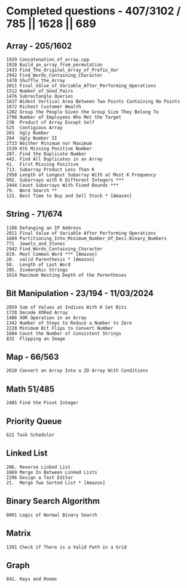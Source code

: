 # Completed questions - 407/3102 / 785 || 1628 || 689

## Array - 205/1602

    1929 Concatenation_of_array.cpp
    1920 Build_an_array_from_permutation
    2433 Find_The_Original_Array_of_Prefix_Xor
    2942 Find_Words_Containing_Character
    1470 Shuffle_the_Array
    2011 Final_Value_of_Variable_After_Performing_Operations
    1512 Number_of_Good_Pairs
    1476 Subrectangle Queries
    1637 Widest Vertical Area Between Two Points Containing No Points
    1672 Richest Customer Wealth
    1282 Group the People Given the Group Size They Belong To
    2798 Number of Employees Who Met the Target
    238  Product of Array Except Self
    525  Contigious Array
    263  Ugly Number
    264  Ugly Number II
    2733 Neither Minimum nor Maximum
    1539 Kth Missing Positive Number
    287. Find the Duplicate Number
    442. Find All Duplicates in an Array
    41.  First Missing Positive
    713. Subarray Product Less Than K
    2958 Length of Longest Subarray With at Most K Frequency
    992. Subarrays with K Different Integers ***
    2444 Count Subarrays With Fixed Bounds ***
    79.  Word Search **
    121. Best Time to Buy and Sell Stock * [Amazon]

## String - 71/674

    1108 Defanging an IP Address
    2011 Final Value of Variable After Performing Operations
    1689 Partitioning_Into_Minimum_Number_Of_Deci-Binary_Numbers
    771  Jewels_and_Stones
    2942 Find_Words_Containing_Character
    819. Most Common Word *** [Amazon]
    20.  valid Parenthesis * [Amazon]
    58.  Length of Last Word
    205. Isomorphic Strings
    1614 Maximum Nesting Depth of the Parentheses

## Bit Manipulation - 23/194 - 11/03/2024

    2859 Sum of Values at Indices With K Set Bits	
    1720 Decode XORed Array	
    1486 XOR Operation in an Array
    1342 Number of Steps to Reduce a Number to Zero
    2220 Minimum Bit Flips to Convert Number	
    1684 Count the Number of Consistent Strings
    832  Flipping an Image

## Map - 66/563

    2610 Convert an Array Into a 2D Array With Conditions

## Math 51/485

    2485 Find the Pivot Integer

## Priority Queue

    621 Task Scheduler

## Linked List

    206. Reverse Linked List
    1669 Merge In Between Linked Lists
    2296 Design a Text Editor
    21.  Merge Two Sorted List * [Amazon]

## Binary Search Algorithm

    0001 Logic of Normal Binary Search

## Matrix

    1391 Check if There is a Valid Path in a Grid

## Graph

    841. Keys and Rooms


<!-- Question list updated on 13/03/2024 -->
